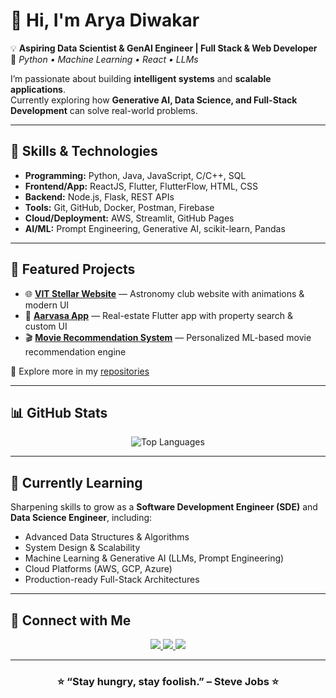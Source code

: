 # 👋 Hi, I'm Arya Diwakar  

💡 **Aspiring Data Scientist & GenAI Engineer | Full Stack & Web Developer**  
🌟 *Python • Machine Learning • React • LLMs*  

I’m passionate about building **intelligent systems** and **scalable applications**.  
Currently exploring how **Generative AI, Data Science, and Full-Stack Development** can solve real-world problems.  

---

## 🚀 Skills & Technologies  
- **Programming:** Python, Java, JavaScript, C/C++, SQL  
- **Frontend/App:** ReactJS, Flutter, FlutterFlow, HTML, CSS  
- **Backend:** Node.js, Flask, REST APIs  
- **Tools:** Git, GitHub, Docker, Postman, Firebase  
- **Cloud/Deployment:** AWS, Streamlit, GitHub Pages  
- **AI/ML:** Prompt Engineering, Generative AI, scikit-learn, Pandas  

---

## 📌 Featured Projects  
- 🌐 [**VIT Stellar Website**](https://github.com/AryaDiwakar/VIT-STELLAR-WEBSITE) — Astronomy club website with animations & modern UI  
- 📱 [**Aarvasa App**](https://github.com/AryaDiwakar/aarvasa_app) — Real-estate Flutter app with property search & custom UI  
- 🎬 [**Movie Recommendation System**](#) — Personalized ML-based movie recommendation engine  

📂 Explore more in my [repositories](https://github.com/AryaDiwakar?tab=repositories)  

---

## 📊 GitHub Stats  
<p align="center">
  <img src="https://github-readme-stats.vercel.app/api/top-langs/?username=AryaDiwakar&layout=compact&theme=radical" alt="Top Languages" />
</p>  

---

## 🌱 Currently Learning  
Sharpening skills to grow as a **Software Development Engineer (SDE)** and **Data Science Engineer**, including:  
- Advanced Data Structures & Algorithms  
- System Design & Scalability  
- Machine Learning & Generative AI (LLMs, Prompt Engineering)  
- Cloud Platforms (AWS, GCP, Azure)  
- Production-ready Full-Stack Architectures  

---

## 🤝 Connect with Me  
<p align="center">
  <a href="https://www.linkedin.com/in/arya-diwakar-6199b322b/">
    <img src="https://img.shields.io/badge/LinkedIn-0077B5?style=for-the-badge&logo=linkedin&logoColor=white"/>
  </a>
  <a href="mailto:arya18diwakar@gmail.com">
    <img src="https://img.shields.io/badge/Email-D14836?style=for-the-badge&logo=gmail&logoColor=white"/>
  </a>
  <a href="https://github.com/AryaDiwakar">
    <img src="https://img.shields.io/badge/GitHub-100000?style=for-the-badge&logo=github&logoColor=white"/>
  </a>
</p>  

---

<h3 align="center">⭐ “Stay hungry, stay foolish.” – Steve Jobs ⭐</h3>

